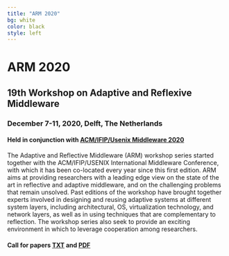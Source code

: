 ```yaml
---
title: "ARM 2020"
bg: white
color: black
style: left
---
```


# ARM 2020


## 19th Workshop on Adaptive and Reflexive Middleware

### December 7-11, 2020, Delft, The Netherlands

#### Held in conjunction with <a href="http://2020.middleware-conference.org/">ACM/IFIP/Usenix Middleware 2020</a>


The Adaptive and Reflective Middleware (ARM) workshop series started together with the ACM/IFIP/USENIX International Middleware Conference, with which it has been co-located every year since this first edition. ARM aims at providing researchers with a leading edge view on the state of the art in reflective and adaptive middleware, and on the challenging problems that remain unsolved. Past editions of the workshop have brought together experts involved in designing and reusing adaptive systems at different system layers, including architectural, OS, virtualization technology, and network layers, as well as in using techniques that are complementary to reflection. The workshop series also seek to provide an exciting environment in which to leverage cooperation among researchers.


#### Call for papers <a href="cfp/cfp.txt"> TXT</a> and <a href="cfp/cfp.pdf"> PDF

<!---
<span class="fa-stack subtlecircle" style="font-size:100px; background:rgba(255,166,0,0.1)">
  <i class="fa fa-circle fa-stack-2x text-white"></i>
  <i class="fa fa-bicycle fa-stack-1x text-orange"></i>
</span>
-->
